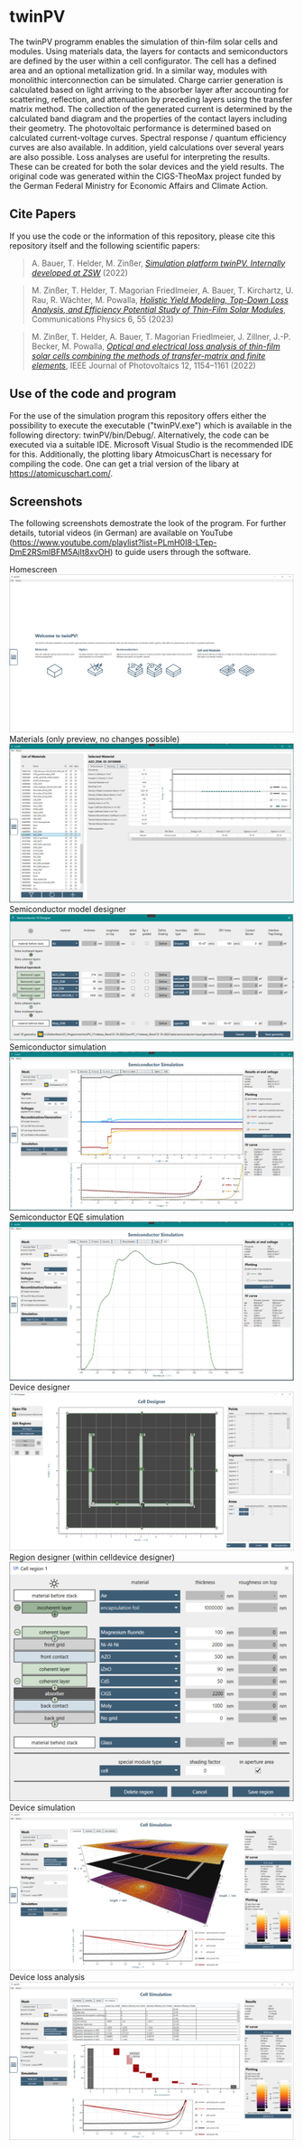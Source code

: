 # twinPV
The twinPV programm enables the simulation of thin-film solar cells and modules. Using materials data, the layers for contacts and semiconductors are defined by the user within a cell configurator. The cell has a defined area and an optional metallization grid. In a similar way, modules with monolithic interconnection can be simulated. Charge carrier generation is calculated based on light arriving to the absorber layer after accounting for scattering, reflection, and attenuation by preceding layers using the transfer matrix method. The collection of the generated current is determined by the calculated band diagram and the properties of the contact layers including their geometry. The photovoltaic performance is determined based on calculated current-voltage curves.  Spectral response / quantum efficiency curves are also available. In addition, yield calculations over several years are also possible. Loss analyses are useful for interpreting the results. These can be created for both the solar devices and the yield results. The original code was generated within the CIGS-TheoMax project funded by the German Federal Ministry for Economic Affairs and Climate Action.

## Cite Papers
If you use the code or the information of this repository, please cite this repository itself and the following scientific papers:
> A. Bauer, T. Helder, M. Zinßer,
> [*Simulation platform twinPV. Internally developed at ZSW*](https://github.com/ZSW-MAT/twinPV) (2022)

> M. Zinßer, T. Helder, T. Magorian Friedlmeier, A. Bauer, T. Kirchartz, U. Rau, R. Wächter, M. Powalla,
> [*Holistic Yield Modeling, Top-Down Loss Analysis, and Efficiency Potential Study of Thin-Film Solar Modules*](https://www.nature.com/articles/s42005-023-01164-6),
> Communications Physics 6, 55 (2023)

> M. Zinßer, T. Helder, A. Bauer, T. Magorian Friedlmeier, J. Zillner, J.-P. Becker, M. Powalla,
> [*Optical and electrical loss analysis of thin-film solar cells combining the methods of transfer-matrix and finite elements*](https://ieeexplore.ieee.org/abstract/document/9839509/),
> IEEE Journal of Photovoltaics 12, 1154–1161 (2022)

## Use of the code and program
For the use of the simulation program this repository offers either the possibility to execute the executable ("twinPV.exe") which is available in the following directory: twinPV/bin/Debug/. Alternatively, the code can be executed via a suitable IDE. Microsoft Visual Studio is the recommended IDE for this. Additionally, the plotting libary AtmoicusChart is necessary for compiling the code. One can get a trial version of the libary at https://atomicuschart.com/.

## Screenshots
The following screenshots demostrate the look of the program. For further details, tutorial videos (in German) are available on YouTube (https://www.youtube.com/playlist?list=PLmH0I8-LTep-DmE2RSmIBFM5AjIt8xvOH) to guide users through the software.

Homescreen
<img src="./screenshots/homescreen.png" alt="screenshots"/>
Materials (only preview, no changes possible)
<img src="./screenshots/MaterialPage.PNG" alt="screenshots"/>
Semiconductor model designer
<img src="./screenshots/SemiconductorDesigner.PNG" alt="screenshots"/>
Semiconductor simulation 
<img src="./screenshots/SemiconductorSimulationPage.PNG" alt="screenshots"/>
Semiconductor EQE simulation
<img src="./screenshots/SemiconductorEQESimulationPage.PNG" alt="screenshots"/>
Device designer
<img src="./screenshots/designer.png" alt="screenshots"/>
Region designer (within celldevice designer)
<img src="./screenshots/regionDesigner.png" alt="screenshots"/>
Device simulation
<img src="./screenshots/cellSimulation.png" alt="screenshots"/>
Device loss analysis
<img src="./screenshots/cellLossAnalysis.png" alt="screenshots"/>
